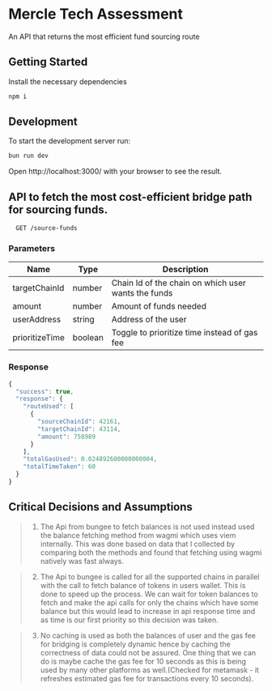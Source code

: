 # Mercle Tech Assessment

An API that returns the most efficient fund sourcing route

## Getting Started

Install the necessary dependencies

```bash
npm i
```

## Development

To start the development server run:

```bash
bun run dev
```

Open http://localhost:3000/ with your browser to see the result.

## API to fetch the most cost-efficient bridge path for sourcing funds.

```http
  GET /source-funds
```

### Parameters

| Name           | Type    | Description                                         |
| -------------- | ------- | --------------------------------------------------- |
| targetChainId  | number  | Chain Id of the chain on which user wants the funds |
| amount         | number  | Amount of funds needed                              |
| userAddress    | string  | Address of the user                                 |
| prioritizeTime | boolean | Toggle to prioritize time instead of gas fee        |

### Response

```js
{
  "success": true,
  "response": {
    "routeUsed": [
      {
        "sourceChainId": 42161,
        "targetChainId": 43114,
        "amount": 758989
      }
    ],
    "totalGasUsed": 0.024892600000000004,
    "totalTimeTaken": 60
  }
}
```

## Critical Decisions and Assumptions

> 1. The Api from bungee to fetch balances is not used instead used the balance fetching method from wagmi which uses viem internally. This was done based on data that I collected by comparing both the methods and found that fetching using wagmi natively was fast always.

> 2. The Api to bungee is called for all the supported chains in parallel with the call to fetch balance of tokens in users wallet. This is done to speed up the process. We can wait for token balances to fetch and make the api calls for only the chains which have some balance but this would lead to increase in api response time and as time is our first priority so this decision was taken.

> 3. No caching is used as both the balances of user and the gas fee for bridging is completely dynamic hence by caching the correctness of data could not be assured. One thing that we can do is maybe cache the gas fee for 10 seconds as this is being used by many other platforms as well.(Checked for metamask - it refreshes estimated gas fee for transactions every 10 seconds).
